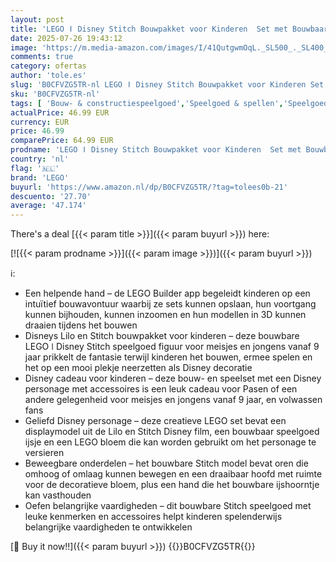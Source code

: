 ```yaml
---
layout: post
title: 'LEGO ǀ Disney Stitch Bouwpakket voor Kinderen  Set met Bouwbaar Speelgoed IJsje en Bloem  plus Draaibaar Figuur  Paascadeau voor Meisjes  Jongens en Fans van de Lilo en Stitch Film 43249'
date: 2025-07-26 19:43:12
image: 'https://m.media-amazon.com/images/I/41QutgwmOqL._SL500_._SL400_.jpg'
comments: true
category: ofertas
author: 'tole.es'
slug: 'B0CFVZG5TR-nl LEGO ǀ Disney Stitch Bouwpakket voor Kinderen Set met...'
sku: 'B0CFVZG5TR-nl'
tags: [ 'Bouw- & constructiespeelgoed','Speelgoed & spellen','Speelgoedbouwsets','lego','🇳🇱', ]
actualPrice: 46.99 EUR
currency: EUR
price: 46.99
comparePrice: 64.99 EUR
prodname: 'LEGO ǀ Disney Stitch Bouwpakket voor Kinderen  Set met Bouwbaar Speelgoed IJsje en Bloem  plus Draaibaar Figuur  Paascadeau voor Meisjes  Jongens en Fans van de Lilo en Stitch Film 43249'
country: 'nl'
flag: '🇳🇱'
brand: 'LEGO'
buyurl: 'https://www.amazon.nl/dp/B0CFVZG5TR/?tag=tolees0b-21'
descuento: '27.70'
average: '47.174'
---
```


There's a deal [{{< param title >}}]({{< param buyurl >}})  here:

[![{{< param prodname >}}]({{< param image >}})]({{< param buyurl >}})

ℹ️:

- Een helpende hand – de LEGO Builder app begeleidt kinderen op een intuïtief bouwavontuur waarbij ze sets kunnen opslaan, hun voortgang kunnen bijhouden, kunnen inzoomen en hun modellen in 3D kunnen draaien tijdens het bouwen
- Disneys Lilo en Stitch bouwpakket voor kinderen – deze bouwbare LEGO ǀ Disney Stitch speelgoed figuur voor meisjes en jongens vanaf 9 jaar prikkelt de fantasie terwijl kinderen het bouwen, ermee spelen en het op een mooi plekje neerzetten als Disney decoratie
- Disney cadeau voor kinderen – deze bouw- en speelset met een Disney personage met accessoires is een leuk cadeau voor Pasen of een andere gelegenheid voor meisjes en jongens vanaf 9 jaar, en volwassen fans
- Geliefd Disney personage – deze creatieve LEGO set bevat een displaymodel uit de Lilo en Stitch Disney film, een bouwbaar speelgoed ijsje en een LEGO bloem die kan worden gebruikt om het personage te versieren
- Beweegbare onderdelen – het bouwbare Stitch model bevat oren die omhoog of omlaag kunnen bewegen en een draaibaar hoofd met ruimte voor de decoratieve bloem, plus een hand die het bouwbare ijshoorntje kan vasthouden
- Oefen belangrijke vaardigheden – dit bouwbare Stitch speelgoed met leuke kenmerken en accessoires helpt kinderen spelenderwijs belangrijke vaardigheden te ontwikkelen

[🛒 Buy it now!!]({{< param buyurl >}})
{{<world>}}B0CFVZG5TR{{</world>}}
